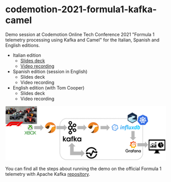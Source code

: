 # codemotion-2021-formula1-kafka-camel

Demo session at Codemotion Online Tech Conference 2021 "Formula 1 telemetry processing using Kafka and Camel" for the Italian, Spanish and English editions.

* Italian edition
    * [Slides deck](https://www.slideshare.net/paolopat/formula-1-telemetry-processing-with-kafka-and-camel)
    * [Video recording](https://youtu.be/c951cQGxkn8?list=PLq2-o3pBToweddPn98g7S0wvH21G7TSLV&t=7088)
* Spanish edition (session in English)
    * Slides deck
    * Video recording
* English edition (with Tom Cooper)
    * Slides deck
    * Video recording    

![Formula 1 telemetry with Apache Kafka](images/overview.png)

You can find all the steps about running the demo on the official Formula 1 telemetry with Apache Kafka [repository](https://github.com/ppatierno/formula1-telemetry-kafka).